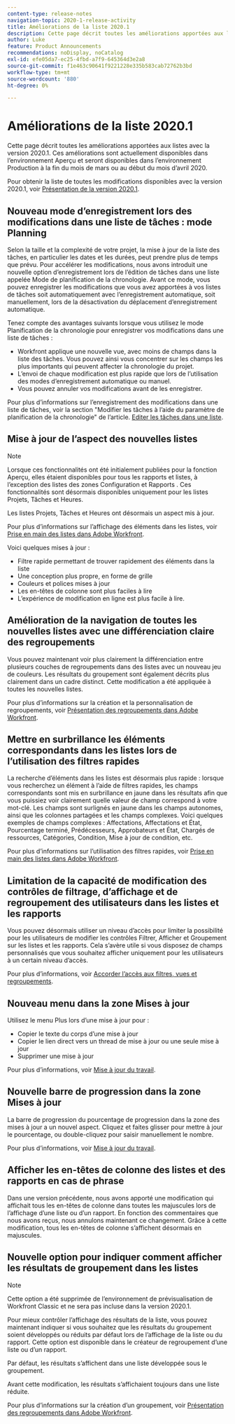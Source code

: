 ```yaml
---
content-type: release-notes
navigation-topic: 2020-1-release-activity
title: Améliorations de la liste 2020.1
description: Cette page décrit toutes les améliorations apportées aux listes avec la version 2020.1. Ces améliorations sont actuellement disponibles dans l’environnement Aperçu et seront disponibles dans l’environnement Production à la fin du mois de mars ou au début du mois d’avril 2020.
author: Luke
feature: Product Announcements
recommendations: noDisplay, noCatalog
exl-id: efe05da7-ec25-4fbd-a7f9-645364d3e2a8
source-git-commit: f1e463c90641f9221228e335b583cab72762b3bd
workflow-type: tm+mt
source-wordcount: '880'
ht-degree: 0%

---
```


# Améliorations de la liste 2020.1

Cette page décrit toutes les améliorations apportées aux listes avec la version 2020.1. Ces améliorations sont actuellement disponibles dans l’environnement Aperçu et seront disponibles dans l’environnement Production à la fin du mois de mars ou au début du mois d’avril 2020.

Pour obtenir la liste de toutes les modifications disponibles avec la version 2020.1, voir [Présentation de la version 2020.1](../../../product-announcements/product-releases/2020.1-release-activity/2020-1-release-overview.md).

## Nouveau mode d’enregistrement lors des modifications dans une liste de tâches : mode Planning

Selon la taille et la complexité de votre projet, la mise à jour de la liste des tâches, en particulier les dates et les durées, peut prendre plus de temps que prévu. Pour accélérer les modifications, nous avons introduit une nouvelle option d’enregistrement lors de l’édition de tâches dans une liste appelée Mode de planification de la chronologie. Avant ce mode, vous pouvez enregistrer les modifications que vous avez apportées à vos listes de tâches soit automatiquement avec l’enregistrement automatique, soit manuellement, lors de la désactivation du déplacement d’enregistrement automatique.

Tenez compte des avantages suivants lorsque vous utilisez le mode Planification de la chronologie pour enregistrer vos modifications dans une liste de tâches :

* Workfront applique une nouvelle vue, avec moins de champs dans la liste des tâches. Vous pouvez ainsi vous concentrer sur les champs les plus importants qui peuvent affecter la chronologie du projet.
* L’envoi de chaque modification est plus rapide que lors de l’utilisation des modes d’enregistrement automatique ou manuel.
* Vous pouvez annuler vos modifications avant de les enregistrer.

Pour plus d’informations sur l’enregistrement des modifications dans une liste de tâches, voir la section &quot;Modifier les tâches à l’aide du paramètre de planification de la chronologie&quot; de l’article. [Editer les tâches dans une liste](../../../manage-work/tasks/manage-tasks/edit-tasks-in-a-list.md).

## Mise à jour de l’aspect des nouvelles listes

>[!NOTE]
>
>Lorsque ces fonctionnalités ont été initialement publiées pour la fonction Aperçu, elles étaient disponibles pour tous les rapports et listes, à l’exception des listes des zones Configuration et Rapports . Ces fonctionnalités sont désormais disponibles uniquement pour les listes Projets, Tâches et Heures.

Les listes Projets, Tâches et Heures ont désormais un aspect mis à jour.

Pour plus d’informations sur l’affichage des éléments dans les listes, voir [Prise en main des listes dans Adobe Workfront](../../../workfront-basics/navigate-workfront/use-lists/view-items-in-a-list.md).

Voici quelques mises à jour :

* Filtre rapide permettant de trouver rapidement des éléments dans la liste
* Une conception plus propre, en forme de grille
* Couleurs et polices mises à jour
* Les en-têtes de colonne sont plus faciles à lire
* L’expérience de modification en ligne est plus facile à lire.

## Amélioration de la navigation de toutes les nouvelles listes avec une différenciation claire des regroupements

Vous pouvez maintenant voir plus clairement la différenciation entre plusieurs couches de regroupements dans des listes avec un nouveau jeu de couleurs. Les résultats du groupement sont également décrits plus clairement dans un cadre distinct. Cette modification a été appliquée à toutes les nouvelles listes.

Pour plus d’informations sur la création et la personnalisation de regroupements, voir [Présentation des regroupements dans Adobe Workfront](../../../reports-and-dashboards/reports/reporting-elements/groupings-overview.md).

## Mettre en surbrillance les éléments correspondants dans les listes lors de l’utilisation des filtres rapides

La recherche d’éléments dans les listes est désormais plus rapide : lorsque vous recherchez un élément à l’aide de filtres rapides, les champs correspondants sont mis en surbrillance en jaune dans les résultats afin que vous puissiez voir clairement quelle valeur de champ correspond à votre mot-clé. Les champs sont surlignés en jaune dans les champs autonomes, ainsi que les colonnes partagées et les champs complexes. Voici quelques exemples de champs complexes : Affectations, Affectations et État, Pourcentage terminé, Prédécesseurs, Approbateurs et État, Chargés de ressources, Catégories, Condition, Mise à jour de condition, etc.

Pour plus d’informations sur l’utilisation des filtres rapides, voir [Prise en main des listes dans Adobe Workfront](../../../workfront-basics/navigate-workfront/use-lists/view-items-in-a-list.md).

## Limitation de la capacité de modification des contrôles de filtrage, d’affichage et de regroupement des utilisateurs dans les listes et les rapports

Vous pouvez désormais utiliser un niveau d’accès pour limiter la possibilité pour les utilisateurs de modifier les contrôles Filtrer, Afficher et Groupement sur les listes et les rapports. Cela s’avère utile si vous disposez de champs personnalisés que vous souhaitez afficher uniquement pour les utilisateurs à un certain niveau d’accès.

Pour plus d’informations, voir [Accorder l’accès aux filtres, vues et regroupements](../../../administration-and-setup/add-users/configure-and-grant-access/grant-access-fvg.md).

## Nouveau menu dans la zone Mises à jour

Utilisez le menu Plus lors d’une mise à jour pour :

* Copier le texte du corps d’une mise à jour
* Copier le lien direct vers un thread de mise à jour ou une seule mise à jour
* Supprimer une mise à jour

Pour plus d’informations, voir [Mise à jour du travail](../../../workfront-basics/updating-work-items-and-viewing-updates/update-work.md).

## Nouvelle barre de progression dans la zone Mises à jour

La barre de progression du pourcentage de progression dans la zone des mises à jour a un nouvel aspect. Cliquez et faites glisser pour mettre à jour le pourcentage, ou double-cliquez pour saisir manuellement le nombre.

Pour plus d’informations, voir [Mise à jour du travail](../../../workfront-basics/updating-work-items-and-viewing-updates/update-work.md).

## Afficher les en-têtes de colonne des listes et des rapports en cas de phrase

Dans une version précédente, nous avons apporté une modification qui affichait tous les en-têtes de colonne dans toutes les majuscules lors de l’affichage d’une liste ou d’un rapport. En fonction des commentaires que nous avons reçus, nous annulons maintenant ce changement. Grâce à cette modification, tous les en-têtes de colonne s’affichent désormais en majuscules.

## Nouvelle option pour indiquer comment afficher les résultats de groupement dans les listes

>[!NOTE]
>
>Cette option a été supprimée de l’environnement de prévisualisation de Workfront Classic et ne sera pas incluse dans la version 2020.1.

Pour mieux contrôler l’affichage des résultats de la liste, vous pouvez maintenant indiquer si vous souhaitez que les résultats du groupement soient développés ou réduits par défaut lors de l’affichage de la liste ou du rapport. Cette option est disponible dans le créateur de regroupement d’une liste ou d’un rapport.

Par défaut, les résultats s’affichent dans une liste développée sous le groupement.

Avant cette modification, les résultats s’affichaient toujours dans une liste réduite.

Pour plus d’informations sur la création d’un groupement, voir [Présentation des regroupements dans Adobe Workfront](../../../reports-and-dashboards/reports/reporting-elements/groupings-overview.md).
